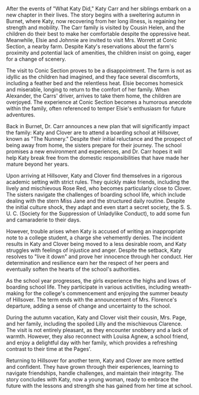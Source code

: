 After the events of "What Katy Did," Katy Carr and her siblings embark on a new chapter in their lives. The story begins with a sweltering autumn in Burnet, where Katy, now recovering from her long illness, is regaining her strength and mobility. The Carr family is visited by Cousin Helen, and the children do their best to make her comfortable despite the oppressive heat. Meanwhile, Elsie and Johnnie are invited to visit Mrs. Worrett at Conic Section, a nearby farm. Despite Katy's reservations about the farm's proximity and potential lack of amenities, the children insist on going, eager for a change of scenery.

The visit to Conic Section proves to be a disappointment. The farm is not as idyllic as the children had imagined, and they face several discomforts, including a feather bed and the relentless heat. Elsie becomes homesick and miserable, longing to return to the comfort of her family. When Alexander, the Carrs' driver, arrives to take them home, the children are overjoyed. The experience at Conic Section becomes a humorous anecdote within the family, often referenced to temper Elsie's enthusiasm for future adventures.

Back in Burnet, Dr. Carr announces a new plan that will significantly impact the family: Katy and Clover are to attend a boarding school at Hillsover, known as "The Nunnery." Despite their initial reluctance and the prospect of being away from home, the sisters prepare for their journey. The school promises a new environment and experiences, and Dr. Carr hopes it will help Katy break free from the domestic responsibilities that have made her mature beyond her years.

Upon arriving at Hillsover, Katy and Clover find themselves in a rigorous academic setting with strict rules. They quickly make friends, including the lively and mischievous Rose Red, who becomes particularly close to Clover. The sisters navigate the challenges of boarding school life, which include dealing with the stern Miss Jane and the structured daily routine. Despite the initial culture shock, they adapt and even start a secret society, the S. S. U. C. (Society for the Suppression of Unladylike Conduct), to add some fun and camaraderie to their days.

However, trouble arises when Katy is accused of writing an inappropriate note to a college student, a charge she vehemently denies. The incident results in Katy and Clover being moved to a less desirable room, and Katy struggles with feelings of injustice and anger. Despite the setback, Katy resolves to "live it down" and prove her innocence through her conduct. Her determination and resilience earn her the respect of her peers and eventually soften the hearts of the school's authorities.

As the school year progresses, the girls experience the highs and lows of boarding school life. They participate in various activities, including wreath-making for the college's commencement and enjoying the summer beauty of Hillsover. The term ends with the announcement of Mrs. Florence's departure, adding a sense of change and uncertainty to the school.

During the autumn vacation, Katy and Clover visit their cousin, Mrs. Page, and her family, including the spoiled Lilly and the mischievous Clarence. The visit is not entirely pleasant, as they encounter snobbery and a lack of warmth. However, they also reconnect with Louisa Agnew, a school friend, and enjoy a delightful day with her family, which provides a refreshing contrast to their time at the Pages'.

Returning to Hillsover for another term, Katy and Clover are more settled and confident. They have grown through their experiences, learning to navigate friendships, handle challenges, and maintain their integrity. The story concludes with Katy, now a young woman, ready to embrace the future with the lessons and strength she has gained from her time at school.